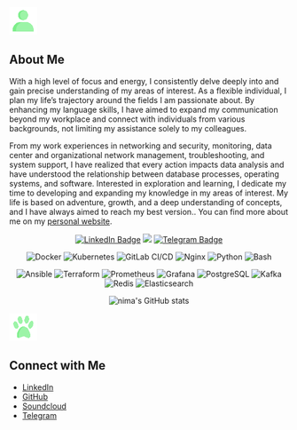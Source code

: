 
<link rel="stylesheet" href="style.css">


![AVATAR](https://github.com/nimaofe/nimaofe/blob/main/wired-flat-avatar.gif)
## About Me

With a high level of focus and energy, I consistently delve deeply into and gain precise understanding of my areas of interest. As a flexible individual, I plan my life’s trajectory around the fields I am passionate about. By enhancing my language skills, I have aimed to expand my communication beyond my workplace and connect with individuals from various backgrounds, not limiting my assistance solely to my colleagues.

From my work experiences in networking and security, monitoring, data center and organizational network management, troubleshooting, and system support, I have realized that every action impacts data analysis and have understood the relationship between database processes, operating systems, and software. Interested in exploration and learning, I dedicate my time to developing and expanding my knowledge in my areas of interest. My life is based on adventure, growth, and a deep understanding of concepts, and I have always aimed to reach my best version.. You can find more about me on my [personal website](https://datasguide.com/).

<div align="center">

<p align="center">
  
  </p>
  </div>
<div align="center">
  
  [![LinkedIn Badge](https://img.shields.io/badge/-LinkedIn-0077B5?style=flat-square&logo=linkedin&logoColor=white&link=www.linkedin.com/in/nimadaneshmand/)](https://www.linkedin.com/in/nimadaneshmand/)
   ![](https://komarev.com/ghpvc/?username=nimadaneshmand)
[![Telegram Badge](https://img.shields.io/badge/-Telegram-0088cc?style=flat-square&logo=Telegram&logoColor=white&link=https://t.me/nimaofe)](https://t.me/nimaofe)
 
 ![Docker](https://img.shields.io/badge/-Docker-000?&logo=Docker)
![Kubernetes](https://img.shields.io/badge/-Kubernetes-000?&logo=Kubernetes)
 ![GitLab CI/CD](https://img.shields.io/badge/-GitLab%20CI/CD-000?&logo=GitLab)
  ![Nginx](https://img.shields.io/badge/-Nginx-000?&logo=Nginx)
![Python](https://img.shields.io/badge/-Python-000?&logo=Python)
![Bash](https://img.shields.io/badge/-Bash-000?&logo=GNU%20Bash)
  
![Ansible](https://img.shields.io/badge/-Ansible-000?&logo=Ansible)
![Terraform](https://img.shields.io/badge/-Terraform-000?&logo=Terraform)
![Prometheus](https://img.shields.io/badge/-Prometheus-000?&logo=Prometheus)
![Grafana](https://img.shields.io/badge/-Grafana-000?&logo=Grafana)
![PostgreSQL](https://img.shields.io/badge/-PostgreSQL-000?&logo=PostgreSQL)
![Kafka](https://img.shields.io/badge/-Kafka-000?&logo=Apache%20Kafka)
![Redis](https://img.shields.io/badge/-Redis-000?&logo=Redis)
![Elasticsearch](https://img.shields.io/badge/-Elasticsearch-000?&logo=Elasticsearch)


 


![nima's GitHub stats](https://github-readme-stats.vercel.app/api?username=nimaofe&show_icons=true&theme=cobalt)



</div>

![PAWS](https://github.com/nimaofe/nimaofe/blob/main/wired-paws.gif)
## Connect with Me 

- [LinkedIn](https://www.linkedin.com/in/nimadaneshmand?lipi=urn%3Ali%3Apage%3Ad_flagship3_profile_view_base_contact_details%3BZZ74bQpSRX2SBfTCc06WWA%3D%3D)
- [GitHub](https://github.com/nimaofe)
- [Soundcloud](https://soundcloud.com/nimaofe)
- [Telegram](https://t.me/nimaofe)



